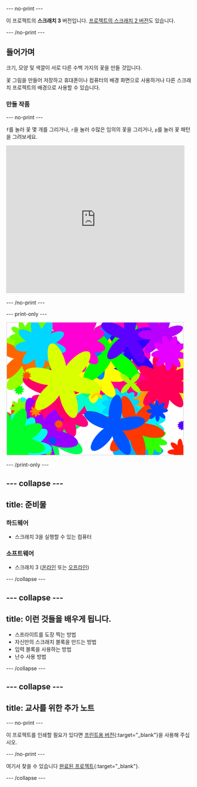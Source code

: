 \--- no-print \---

이 프로젝트의 **스크래치 3** 버전입니다. [프로젝트의 스크래치 2 버전](https://projects.raspberrypi.org/en/projects/flower-generator-scratch2)도 있습니다.

\--- /no-print \---

## 들어가며

크기, 모양 및 색깔이 서로 다른 수백 가지의 꽃을 만들 것입니다.

꽃 그림을 만들어 저장하고 휴대폰이나 컴퓨터의 배경 화면으로 사용하거나 다른 스크래치 프로젝트의 배경으로 사용할 수 있습니다.

### 만들 작품

\--- no-print \---

`f`를 눌러 꽃 몇 개를 그리거나, `r`을 눌러 수많은 임의의 꽃을 그리거나, `p`를 눌러 꽃 패턴을 그려보세요.

<div class="scratch-preview">
  <iframe allowtransparency="true" width="485" height="402" src="https://scratch.mit.edu/projects/embed/253355932/?autostart=false" frameborder="0" scrolling="no"></iframe>
</div>

\--- /no-print \---

\--- print-only \---

![임의의 꽃](images/flower-random.png)

\--- /print-only \---

## \--- collapse \---

## title: 준비물

### 하드웨어

+ 스크래치 3을 실행할 수 있는 컴퓨터

### 소프트웨어

+ 스크래치 3 ([온라인](https://rpf.io/scratch-on) 또는 [오프라인](https://rpf.io/scratch-off))

\--- /collapse \---

## \--- collapse \---

## title: 이런 것들을 배우게 됩니다.

+ 스프라이트를 도장 찍는 방법 
+ 자신만의 스크래치 블록을 만드는 방법
+ 입력 블록을 사용하는 방법 
+ 난수 사용 방법 

\--- /collapse \---

## \--- collapse \---

## title: 교사를 위한 추가 노트

\--- no-print \---

이 프로젝트를 인쇄할 필요가 있다면 [프린트용 버전](https://projects.raspberrypi.org/en/projects/flower-generator/print){:target="_blank"}을 사용해 주십시오.

\--- /no-print \---

여기서 찾을 수 있습니다 [완료된 프로젝트](http://rpf.io/p/en/flower-generator-get){:target="_blank"}.

\--- /collapse \---